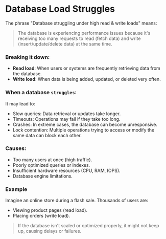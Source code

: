 
# Database Load Struggles

The phrase "Database struggling under high read & write loads" means:

> The database is experiencing performance issues because it's receiving too many requests to read (fetch data) and write (insert/update/delete data) at the same time.

### Breaking it down:
* <b>Read load</b>: When users or systems are frequently retrieving data from the database.
* <b>Write load</b>: When data is being added, updated, or deleted very often.

### When a database `struggles`:
It may lead to:
* Slow queries: Data retrieval or updates take longer.
* Timeouts: Operations may fail if they take too long.
* Crashes: In extreme cases, the database can become unresponsive.
* Lock contention: Multiple operations trying to access or modify the same data can block each other.

### Causes:
* Too many users at once (high traffic).
* Poorly optimized queries or indexes.
* Insufficient hardware resources (CPU, RAM, IOPS).
* Database engine limitations.

### Example 
Imagine an online store during a flash sale. Thousands of users are:
* Viewing product pages (read load).
* Placing orders (write load).

> If the database isn't scaled or optimized properly, it might not keep up, causing delays or failures.

